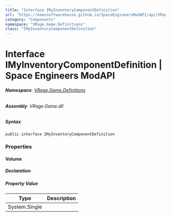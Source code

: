 ```yaml
---
title: "Interface IMyInventoryComponentDefinition"
url: "https://keensoftwarehouse.github.io/SpaceEngineersModAPI/api/VRage.Game.Definitions.IMyInventoryComponentDefinition.html"
category: "Components"
namespace: "VRage.Game.Definitions"
class: "IMyInventoryComponentDefinition"
---
```


# Interface IMyInventoryComponentDefinition | Space Engineers ModAPI

###### **Namespace**: [VRage.Game.Definitions](https://keensoftwarehouse.github.io/SpaceEngineersModAPI/api/VRage.Game.Definitions.html)

###### **Assembly**: VRage.Game.dll

##### Syntax

```
public interface IMyInventoryComponentDefinition
```

### Properties

#### Volume

##### Declaration

##### Property Value

| Type | Description |
| --- | --- |
| System.Single |     |